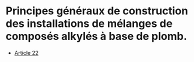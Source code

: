# Principes généraux de construction des installations de mélanges de composés alkylés à base de plomb.

- [Article 22](article-22.md)
